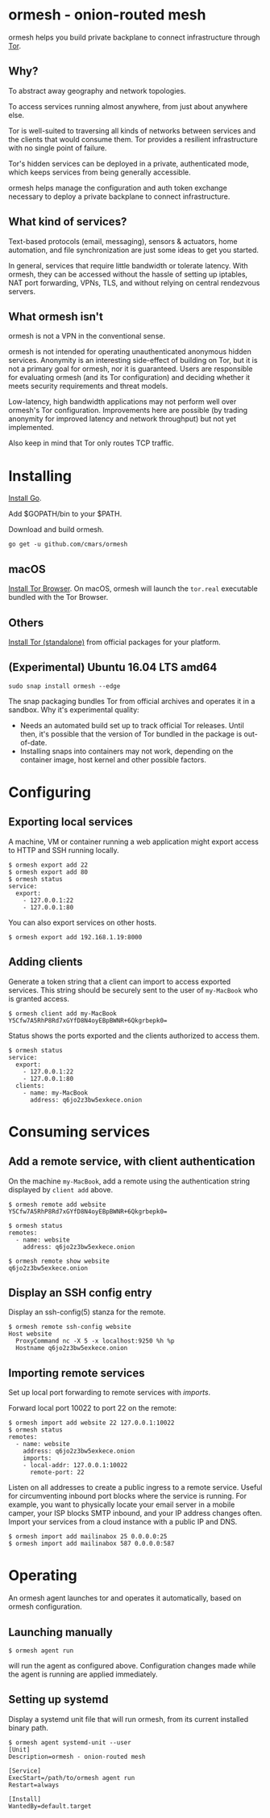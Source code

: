 # ormesh - onion-routed mesh

ormesh helps you build private backplane to connect infrastructure through
[Tor](https://www.torproject.org/).

## Why?

To abstract away geography and network topologies.

To access services running almost anywhere, from just about anywhere else.

Tor is well-suited to traversing all kinds of networks between services and the
clients that would consume them. Tor provides a resilient infrastructure with
no single point of failure.

Tor's hidden services can be deployed in a private, authenticated mode, which
keeps services from being generally accessible.

ormesh helps manage the configuration and auth token exchange necessary to
deploy a private backplane to connect infrastructure.

## What kind of services?

Text-based protocols (email, messaging), sensors & actuators, home automation,
and file synchronization are just some ideas to get you started.

In general, services that require little bandwidth or tolerate latency. With
ormesh, they can be accessed without the hassle of setting up iptables, NAT
port forwarding, VPNs, TLS, and without relying on central rendezvous servers.

## What ormesh isn't

ormesh is not a VPN in the conventional sense.

ormesh is not intended for operating unauthenticated anonymous hidden services.
Anonymity is an interesting side-effect of building on Tor, but it is not a
primary goal for ormesh, nor it is guaranteed. Users are responsible for
evaluating ormesh (and its Tor configuration) and deciding whether it meets
security requirements and threat models.

Low-latency, high bandwidth applications may not perform well over ormesh's Tor
configuration. Improvements here are possible (by trading anonymity for
improved latency and network throughput) but not yet implemented.

Also keep in mind that Tor only routes TCP traffic.

# Installing

[Install Go](https://golang.org/doc/install).

Add $GOPATH/bin to your $PATH.

Download and build ormesh.

    go get -u github.com/cmars/ormesh

## macOS

[Install Tor Browser](https://www.torproject.org/download/download-easy.html.en). On macOS,
ormesh will launch the `tor.real` executable bundled with the Tor Browser.

## Others

[Install Tor (standalone)](https://www.torproject.org/download/download-unix.html.en) from
official packages for your platform.

## (Experimental) Ubuntu 16.04 LTS amd64

    sudo snap install ormesh --edge

The snap packaging bundles Tor from official archives and operates it in a
sandbox. Why it's experimental quality:

- Needs an automated build set up to track official Tor releases. Until then,
  it's possible that the version of Tor bundled in the package is out-of-date.
- Installing snaps into containers may not work, depending on the container
  image, host kernel and other possible factors.

# Configuring

## Exporting local services

A machine, VM or container running a web application might export access to
HTTP and SSH running locally.

```
$ ormesh export add 22
$ ormesh export add 80
$ ormesh status
service:
  export:
    - 127.0.0.1:22
    - 127.0.0.1:80
```

You can also export services on other hosts.

```
$ ormesh export add 192.168.1.19:8000
```

## Adding clients

Generate a token string that a client can import to access exported services.
This string should be securely sent to the user of `my-MacBook` who is granted
access.

```
$ ormesh client add my-MacBook
Y5Cfw7A5RhP8Rd7xGYfD8N4oyEBpBWNR+6Qkgrbepk0=
```

Status shows the ports exported and the clients authorized to access them.

```
$ ormesh status
service:
  export:
    - 127.0.0.1:22
    - 127.0.0.1:80
  clients:
    - name: my-MacBook
      address: q6jo2z3bw5exkece.onion
```

# Consuming services

## Add a remote service, with client authentication

On the machine `my-MacBook`, add a remote using the authentication string displayed by
`client add` above.

```
$ ormesh remote add website Y5Cfw7A5RhP8Rd7xGYfD8N4oyEBpBWNR+6Qkgrbepk0=
```

```
$ ormesh status
remotes:
  - name: website
    address: q6jo2z3bw5exkece.onion
```

```
$ ormesh remote show website
q6jo2z3bw5exkece.onion
```

## Display an SSH config entry

Display an ssh-config(5) stanza for the remote.

```
$ ormesh remote ssh-config website
Host website
  ProxyCommand nc -X 5 -x localhost:9250 %h %p
  Hostname q6jo2z3bw5exkece.onion
```

## Importing remote services

Set up local port forwarding to remote services with _imports_.

Forward local port 10022 to port 22 on the remote:

```
$ ormesh import add website 22 127.0.0.1:10022
$ ormesh status
remotes:
  - name: website
    address: q6jo2z3bw5exkece.onion
    imports:
    - local-addr: 127.0.0.1:10022
      remote-port: 22
```

Listen on all addresses to create a public ingress to a remote service. Useful
for circumventing inbound port blocks where the service is running. For
example, you want to physically locate your email server in a mobile camper,
your ISP blocks SMTP inbound, and your IP address changes often. Import your
services from a cloud instance with a public IP and DNS.

```
$ ormesh import add mailinabox 25 0.0.0.0:25
$ ormesh import add mailinabox 587 0.0.0.0:587
```

# Operating

An ormesh agent launches tor and operates it automatically, based on ormesh
configuration.

## Launching manually

```
$ ormesh agent run
```

will run the agent as configured above. Configuration changes made while the agent
is running are applied immediately.

## Setting up systemd

Display a systemd unit file that will run ormesh, from its current installed
binary path.

```
$ ormesh agent systemd-unit --user
[Unit]
Description=ormesh - onion-routed mesh

[Service]
ExecStart=/path/to/ormesh agent run
Restart=always

[Install]
WantedBy=default.target
```
